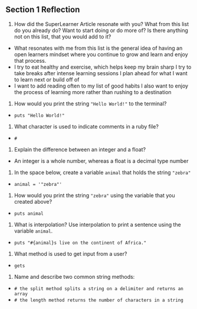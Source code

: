 ## Section 1 Reflection

1. How did the SuperLearner Article resonate with you? What from this list do you already do? Want to start doing or do more of? Is there anything not on this list, that you would add to it?
  * What resonates with me from this list is the general idea of having an open learners mindset where you continue to grow and learn and enjoy that process.
  * I try to eat healthy and exercise, which helps keep my brain sharp
    I try to take breaks after intense learning sessions
    I plan ahead for what I want to learn next or build off of
  * I want to add reading often to my list of good habits
    I also want to enjoy the process of learning more rather than rushing to a destination

1. How would you print the string `"Hello World!"` to the terminal?
  * `puts "Hello World!"`

1. What character is used to indicate comments in a ruby file?
  * `#`

1. Explain the difference between an integer and a float?
  * An integer is a whole number, whereas a float is a decimal type number

1. In the space below, create a variable `animal` that holds the string `"zebra"`
  * `animal = '"zebra"'`

1. How would you print the string `"zebra"` using the variable that you created above?
  * `puts animal`

1. What is interpolation? Use interpolation to print a sentence using the variable `animal`.
  * `puts "#{animal}s live on the continent of Africa."`

1. What method is used to get input from a user?
  * `gets`

1. Name and describe two common string methods:
  * `# the split method splits a string on a delimiter and returns an array`
  * `# the length method returns the number of characters in a string`
